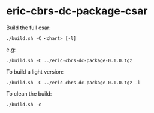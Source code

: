 # eric-cbrs-dc-package-csar

Build the full csar:
```shell
./build.sh -C <chart> [-l]
```
e.g:
```shell
./build.sh -C ../eric-cbrs-dc-package-0.1.0.tgz
```

To build a light version:
```shell
./build.sh -C ../eric-cbrs-dc-package-0.1.0.tgz -l
```

To clean the build:
```shell
./build.sh -c
```